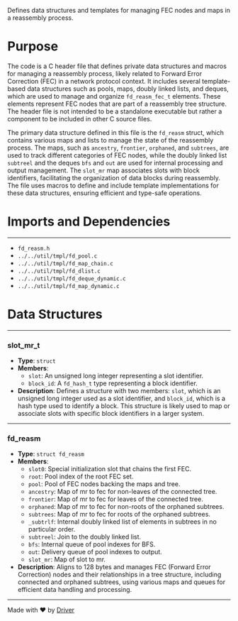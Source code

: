 <!--------------------------------------------------------------------------------->
<!-- IMPORTANT: This file is auto-generated by Driver (https://driver.ai). -------->
<!-- Manual edits may be overwritten on future commits. --------------------------->
<!--------------------------------------------------------------------------------->

Defines data structures and templates for managing FEC nodes and maps in a reassembly process.

# Purpose
The code is a C header file that defines private data structures and macros for managing a reassembly process, likely related to Forward Error Correction (FEC) in a network protocol context. It includes several template-based data structures such as pools, maps, doubly linked lists, and deques, which are used to manage and organize `fd_reasm_fec_t` elements. These elements represent FEC nodes that are part of a reassembly tree structure. The header file is not intended to be a standalone executable but rather a component to be included in other C source files.

The primary data structure defined in this file is the `fd_reasm` struct, which contains various maps and lists to manage the state of the reassembly process. The maps, such as `ancestry`, `frontier`, `orphaned`, and `subtrees`, are used to track different categories of FEC nodes, while the doubly linked list `subtreel` and the deques `bfs` and `out` are used for internal processing and output management. The `slot_mr` map associates slots with block identifiers, facilitating the organization of data blocks during reassembly. The file uses macros to define and include template implementations for these data structures, ensuring efficient and type-safe operations.
# Imports and Dependencies

---
- `fd_reasm.h`
- `../../util/tmpl/fd_pool.c`
- `../../util/tmpl/fd_map_chain.c`
- `../../util/tmpl/fd_dlist.c`
- `../../util/tmpl/fd_deque_dynamic.c`
- `../../util/tmpl/fd_map_dynamic.c`


# Data Structures

---
### slot\_mr\_t
- **Type**: ``struct``
- **Members**:
    - `slot`: An unsigned long integer representing a slot identifier.
    - `block_id`: A `fd_hash_t` type representing a block identifier.
- **Description**: Defines a structure with two members: `slot`, which is an unsigned long integer used as a slot identifier, and `block_id`, which is a hash type used to identify a block. This structure is likely used to map or associate slots with specific block identifiers in a larger system.


---
### fd\_reasm
- **Type**: ``struct fd_reasm``
- **Members**:
    - `slot0`: Special initialization slot that chains the first FEC.
    - `root`: Pool index of the root FEC set.
    - `pool`: Pool of FEC nodes backing the maps and tree.
    - `ancestry`: Map of mr to fec for non-leaves of the connected tree.
    - `frontier`: Map of mr to fec for leaves of the connected tree.
    - `orphaned`: Map of mr to fec for non-roots of the orphaned subtrees.
    - `subtrees`: Map of mr to fec for roots of the orphaned subtrees.
    - `_subtrlf`: Internal doubly linked list of elements in subtrees in no particular order.
    - `subtreel`: Join to the doubly linked list.
    - `bfs`: Internal queue of pool indexes for BFS.
    - `out`: Delivery queue of pool indexes to output.
    - `slot_mr`: Map of slot to mr.
- **Description**: Aligns to 128 bytes and manages FEC (Forward Error Correction) nodes and their relationships in a tree structure, including connected and orphaned subtrees, using various maps and queues for efficient data handling and processing.



---
Made with ❤️ by [Driver](https://www.driver.ai/)